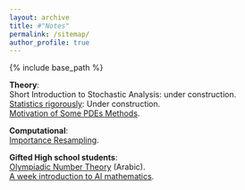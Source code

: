 ```yaml
---
layout: archive
title: #"Notes"
permalink: /sitemap/
author_profile: true
---
```

{% include base_path %}

**Theory**:  
Short Introduction to Stochastic Analysis: under construction.  
[Statistics rigorously](https://github.com/siddigss/Statistics-from-Rigrous-to-Practical): Under construction.  
[Motivation of Some PDEs Methods](https://github.com/siddigss/general-mathematical-notes/blob/main/pdes/motivation%20of%20some%20pdes%20methods.pdf).  

**Computational**:  
[Importance Resampling](https://github.com/siddigss/Computational-Probability-Topics/blob/main/Importance%20Resampling/Untitled.ipynb).  

**Gifted High school students**:  
[Olympiadic Number Theory](https://munhana.orgfree.com/forum/viewtopic.php?f=17&t=61) (Arabic).  
[A week introduction to AI mathematics](https://github.com/siddigss/AI-MATH).  
